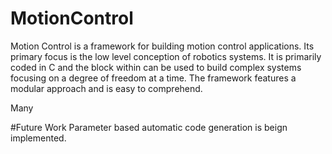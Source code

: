 # MotionControl

Motion Control is a framework for building motion control applications. Its primary focus is the low level conception of robotics systems. It is primarily coded in C and the block within can be used to build complex systems focusing on a degree of freedom at a time.
The framework features a modular approach and is easy to comprehend. 

Many 

#Future Work
Parameter based automatic code generation is beign implemented.
